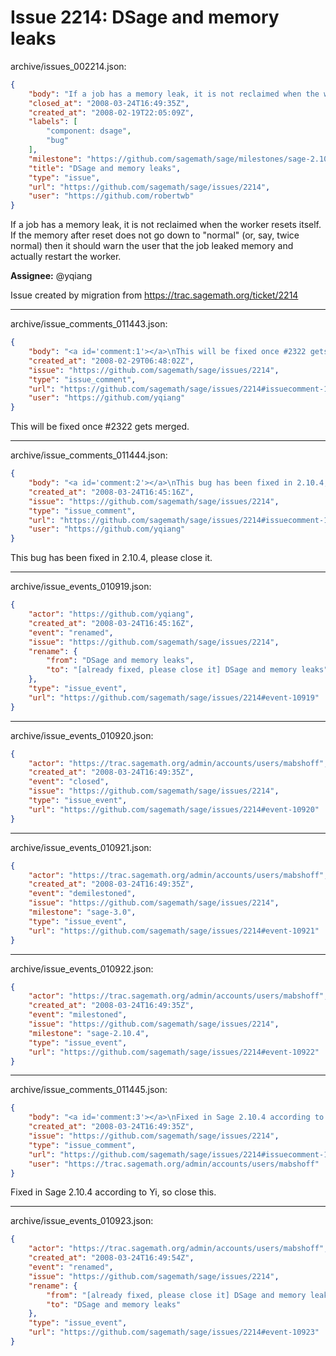 # Issue 2214: DSage and memory leaks

archive/issues_002214.json:
```json
{
    "body": "If a job has a memory leak, it is not reclaimed when the worker resets itself. If the memory after reset does not go down to \"normal\" (or, say, twice normal) then it should warn the user that the job leaked memory and actually restart the worker. \n\n\n\n**Assignee:** @yqiang\n\nIssue created by migration from https://trac.sagemath.org/ticket/2214\n\n",
    "closed_at": "2008-03-24T16:49:35Z",
    "created_at": "2008-02-19T22:05:09Z",
    "labels": [
        "component: dsage",
        "bug"
    ],
    "milestone": "https://github.com/sagemath/sage/milestones/sage-2.10.4",
    "title": "DSage and memory leaks",
    "type": "issue",
    "url": "https://github.com/sagemath/sage/issues/2214",
    "user": "https://github.com/robertwb"
}
```
If a job has a memory leak, it is not reclaimed when the worker resets itself. If the memory after reset does not go down to "normal" (or, say, twice normal) then it should warn the user that the job leaked memory and actually restart the worker. 



**Assignee:** @yqiang

Issue created by migration from https://trac.sagemath.org/ticket/2214





---

archive/issue_comments_011443.json:
```json
{
    "body": "<a id='comment:1'></a>\nThis will be fixed once #2322 gets merged.",
    "created_at": "2008-02-29T06:48:02Z",
    "issue": "https://github.com/sagemath/sage/issues/2214",
    "type": "issue_comment",
    "url": "https://github.com/sagemath/sage/issues/2214#issuecomment-11443",
    "user": "https://github.com/yqiang"
}
```

<a id='comment:1'></a>
This will be fixed once #2322 gets merged.



---

archive/issue_comments_011444.json:
```json
{
    "body": "<a id='comment:2'></a>\nThis bug has been fixed in 2.10.4, please close it.",
    "created_at": "2008-03-24T16:45:16Z",
    "issue": "https://github.com/sagemath/sage/issues/2214",
    "type": "issue_comment",
    "url": "https://github.com/sagemath/sage/issues/2214#issuecomment-11444",
    "user": "https://github.com/yqiang"
}
```

<a id='comment:2'></a>
This bug has been fixed in 2.10.4, please close it.



---

archive/issue_events_010919.json:
```json
{
    "actor": "https://github.com/yqiang",
    "created_at": "2008-03-24T16:45:16Z",
    "event": "renamed",
    "issue": "https://github.com/sagemath/sage/issues/2214",
    "rename": {
        "from": "DSage and memory leaks",
        "to": "[already fixed, please close it] DSage and memory leaks"
    },
    "type": "issue_event",
    "url": "https://github.com/sagemath/sage/issues/2214#event-10919"
}
```



---

archive/issue_events_010920.json:
```json
{
    "actor": "https://trac.sagemath.org/admin/accounts/users/mabshoff",
    "created_at": "2008-03-24T16:49:35Z",
    "event": "closed",
    "issue": "https://github.com/sagemath/sage/issues/2214",
    "type": "issue_event",
    "url": "https://github.com/sagemath/sage/issues/2214#event-10920"
}
```



---

archive/issue_events_010921.json:
```json
{
    "actor": "https://trac.sagemath.org/admin/accounts/users/mabshoff",
    "created_at": "2008-03-24T16:49:35Z",
    "event": "demilestoned",
    "issue": "https://github.com/sagemath/sage/issues/2214",
    "milestone": "sage-3.0",
    "type": "issue_event",
    "url": "https://github.com/sagemath/sage/issues/2214#event-10921"
}
```



---

archive/issue_events_010922.json:
```json
{
    "actor": "https://trac.sagemath.org/admin/accounts/users/mabshoff",
    "created_at": "2008-03-24T16:49:35Z",
    "event": "milestoned",
    "issue": "https://github.com/sagemath/sage/issues/2214",
    "milestone": "sage-2.10.4",
    "type": "issue_event",
    "url": "https://github.com/sagemath/sage/issues/2214#event-10922"
}
```



---

archive/issue_comments_011445.json:
```json
{
    "body": "<a id='comment:3'></a>\nFixed in Sage 2.10.4 according to Yi, so close this.",
    "created_at": "2008-03-24T16:49:35Z",
    "issue": "https://github.com/sagemath/sage/issues/2214",
    "type": "issue_comment",
    "url": "https://github.com/sagemath/sage/issues/2214#issuecomment-11445",
    "user": "https://trac.sagemath.org/admin/accounts/users/mabshoff"
}
```

<a id='comment:3'></a>
Fixed in Sage 2.10.4 according to Yi, so close this.



---

archive/issue_events_010923.json:
```json
{
    "actor": "https://trac.sagemath.org/admin/accounts/users/mabshoff",
    "created_at": "2008-03-24T16:49:54Z",
    "event": "renamed",
    "issue": "https://github.com/sagemath/sage/issues/2214",
    "rename": {
        "from": "[already fixed, please close it] DSage and memory leaks",
        "to": "DSage and memory leaks"
    },
    "type": "issue_event",
    "url": "https://github.com/sagemath/sage/issues/2214#event-10923"
}
```
